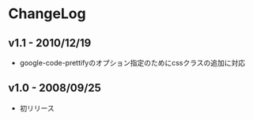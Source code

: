 ChangeLog
=======

v1.1 - 2010/12/19
------------------
 - google-code-prettifyのオプション指定のためにcssクラスの追加に対応

v1.0 - 2008/09/25
------------------
 - 初リリース